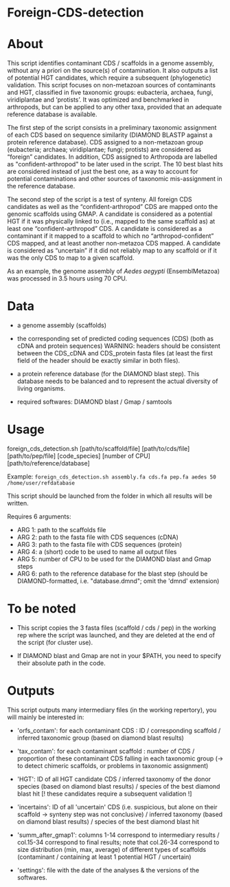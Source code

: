 # Foreign-CDS-detection

# About

This script identifies contaminant CDS / scaffolds in a genome assembly, without any a priori on the source(s) of contamination. It also outputs a list of potential HGT candidates, which require a subsequent (phylogenetic) validation. This script focuses on non-metazoan sources of contaminants and HGT, classified in five taxonomic groups: eubacteria, archaea, fungi, viridiplantae and ‘protists’. It was optimized and benchmarked in arthropods, but can be applied to any other taxa, provided that an adequate reference database is available.  

The first step of the script consists in a preliminary taxonomic assignment of each CDS based on sequence similarity (DIAMOND BLASTP against a protein reference database). CDS assigned to a non-metazoan group (eubacteria; archaea; viridiplantae; fungi; protists) are considered as “foreign” candidates. In addition, CDS assigned to Arthropoda are labelled as "confident-arthropod" to be later used in the script. The 10 best blast hits are considered instead of just the best one, as a way to account for potential contaminations and other sources of taxonomic mis-assignment in the reference database.

The second step of the script is a test of synteny. All foreign CDS candidates as well as the “confident-arthropod” CDS are mapped onto the genomic scaffolds using GMAP. A candidate is considered as a potential HGT if it was physically linked to (i.e., mapped to the same scaffold as) at least one “confident-arthropod” CDS. A candidate is considered as a contaminant if it mapped to a scaffold to which no “arthropod-confident” CDS mapped, and at least another non-metazoa CDS mapped. A candidate is considered as “uncertain” if it did not reliably map to any scaffold or if it was the only CDS to map to a given scaffold.

As an example, the genome assembly of *Aedes aegypti* (EnsemblMetazoa) was processed in 3.5 hours using 70 CPU.



# Data

- a genome assembly (scaffolds)

- the corresponding set of predicted coding sequences (CDS) (both as cDNA and protein sequences)
WARNING: headers should be consistent between the CDS_cDNA and CDS_protein fasta files (at least the first field of the header should be exactly similar in both files).

- a protein reference database (for the DIAMOND blast step). This database needs to be balanced and to represent the actual diversity of living organisms.

- required softwares: DIAMOND blast / Gmap / samtools


# Usage

foreign_cds_detection.sh [path/to/scaffold/file] [path/to/cds/file] [path/to/pep/file] [code_species] [number of CPU] [path/to/reference/database]

Example: ```foreign_cds_detection.sh assembly.fa cds.fa pep.fa aedes 50 /home/user/refdatabase```

This script should be launched from the folder in which all results will be written. 

Requires 6 arguments:
- ARG 1: path to the scaffolds file
- ARG 2: path to the fasta file with CDS sequences (cDNA)
- ARG 3: path to the fasta file with CDS sequences (protein)
- ARG 4: a (short) code to be used to name all output files
- ARG 5: number of CPU to be used for the DIAMOND blast and Gmap steps
- ARG 6: path to the reference database for the blast step (should be DIAMOND-formatted, i.e. "database.dmnd"; omit the 'dmnd' extension)



# To be noted

- This script copies the 3 fasta files (scaffold / cds / pep) in the working rep where the script was launched, and they are deleted at the end of the script (for cluster use).

- If DIAMOND blast and Gmap are not in your $PATH, you need to specify their absolute path in the code.



# Outputs

This script outputs many intermediary files (in the working repertory), you will mainly be interested in:

- 'orfs_contam': for each contaminant CDS : ID / corresponding scaffold / inferred taxonomic group (based on diamond blast results)

- 'tax_contam': for each contaminant scaffold : number of CDS / proportion of these contaminant CDS falling in each taxonomic group (-> to detect chimeric scaffolds, or problems in taxonomic assignment)

- 'HGT': ID of all HGT candidate CDS / inferred taxonomy of the donor species (based on diamond blast results) / species of the best diamond blast hit [! these candidates require a subsequent validation !]

- 'incertains': ID of all 'uncertain' CDS (i.e. suspicious, but alone on their scaffold -> synteny step was not conclusive) / inferred taxonomy (based on diamond blast results) / species of the best diamond blast hit

- 'summ_after_gmap1': columns 1-14 correspond to intermediary results / col.15-34 correspond to final results; note that col.26-34 correspond to size distribution (min, max, average) of different types of scaffolds (contaminant / containing at least 1 potential HGT / uncertain)

- 'settings': file with the date of the analyses & the versions of the softwares.
